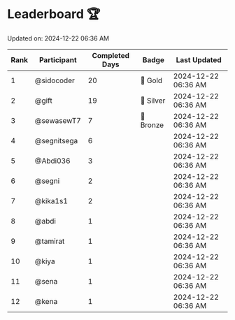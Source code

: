 # Leaderboard 🏆

Updated on: 2024-12-22 06:36 AM

| Rank | Participant       | Completed Days | Badge      | Last Updated         |
|------|-------------------|----------------|------------|----------------------|
| 1    | @sidocoder        | 20             | 🏅 Gold     | 2024-12-22 06:36 AM |
| 2    | @gift             | 19             | 🥈 Silver   | 2024-12-22 06:36 AM |
| 3    | @sewasewT7        | 7              | 🥉 Bronze   | 2024-12-22 06:36 AM |
| 4    | @segnitsega       | 6              |            | 2024-12-22 06:36 AM |
| 5    | @Abdi036          | 3              |            | 2024-12-22 06:36 AM |
| 6    | @segni            | 2              |            | 2024-12-22 06:36 AM |
| 7    | @kika1s1          | 2              |            | 2024-12-22 06:36 AM |
| 8    | @abdi             | 1              |            | 2024-12-22 06:36 AM |
| 9    | @tamirat          | 1              |            | 2024-12-22 06:36 AM |
| 10   | @kiya             | 1              |            | 2024-12-22 06:36 AM |
| 11   | @sena             | 1              |            | 2024-12-22 06:36 AM |
| 12   | @kena             | 1              |            | 2024-12-22 06:36 AM |
